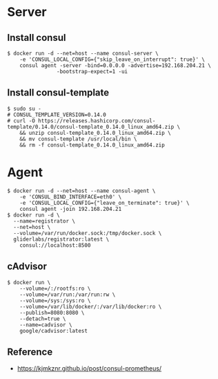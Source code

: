 # Server

## Install consul

    $ docker run -d --net=host --name consul-server \
        -e 'CONSUL_LOCAL_CONFIG={"skip_leave_on_interrupt": true}' \
        consul agent -server -bind=0.0.0.0 -advertise=192.168.204.21 \
                    -bootstrap-expect=1 -ui

## Install consul-template

    $ sudo su -
    # CONSUL_TEMPLATE_VERSION=0.14.0
    # curl -O https://releases.hashicorp.com/consul-template/0.14.0/consul-template_0.14.0_linux_amd64.zip \
        && unzip consul-template_0.14.0_linux_amd64.zip \
        && mv consul-template /usr/local/bin \
        && rm -f consul-template_0.14.0_linux_amd64.zip

# Agent

    $ docker run -d --net=host --name consul-agent \
        -e 'CONSUL_BIND_INTERFACE=eth0' \
        -e 'CONSUL_LOCAL_CONFIG={"leave_on_terminate": true}' \
        consul agent -join 192.168.204.21
    $ docker run -d \
      --name=registrator \
      --net=host \
      --volume=/var/run/docker.sock:/tmp/docker.sock \
      gliderlabs/registrator:latest \
        consul://localhost:8500

## cAdvisor

    $ docker run \
        --volume=/:/rootfs:ro \
        --volume=/var/run:/var/run:rw \
        --volume=/sys:/sys:ro \
        --volume=/var/lib/docker/:/var/lib/docker:ro \
        --publish=8080:8080 \
        --detach=true \
        --name=cadvisor \
        google/cadvisor:latest

## Reference

- https://kjmkznr.github.io/post/consul-prometheus/
